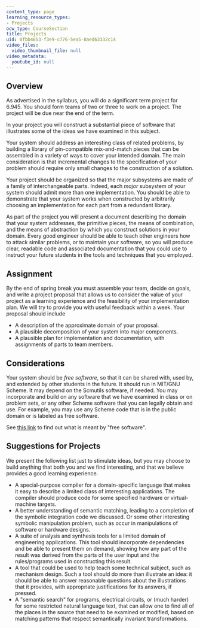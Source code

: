 ```yaml
---
content_type: page
learning_resource_types:
- Projects
ocw_type: CourseSection
title: Projects
uid: 0fbb4653-f3e9-c776-5ea5-8aed63332c14
video_files:
  video_thumbnail_file: null
video_metadata:
  youtube_id: null
---
```


Overview
--------

As advertised in the syllabus, you will do a significant term project for 6.945. You should form teams of two or three to work on a project. The project will be due near the end of the term.

In your project you will construct a substantial piece of software that illustrates some of the ideas we have examined in this subject.

Your system should address an interesting class of related problems, by building a library of pin-compatible mix-and-match pieces that can be assembled in a variety of ways to cover your intended domain. The main consideration is that incremental changes to the specification of your problem should require only small changes to the construction of a solution.

Your project should be organized so that the major subsystems are made of a family of interchangeable parts. Indeed, each _major_ subsystem of your system should admit more than one implementation. You should be able to demonstrate that your system works when constructed by arbitrarily choosing an implementation for each part from a redundant library.

As part of the project you will present a document describing the domain that your system addresses, the primitive pieces, the means of combination, and the means of abstraction by which you construct solutions in your domain. Every good engineer should be able to teach other engineers how to attack similar problems, or to maintain your software, so you will produce clear, readable code and associated documentation that you could use to instruct your future students in the tools and techniques that you employed.

Assignment
----------

By the end of spring break you must assemble your team, decide on goals, and write a project proposal that allows us to consider the value of your project as a learning experience and the feasibility of your implementation plan. We will try to provide you with useful feedback within a week. Your proposal should include

*   A description of the approximate domain of your proposal.
*   A plausible decomposition of your system into major components.
*   A plausible plan for implementation and documentation, with assignments of parts to team members.

Considerations
--------------

Your system should be _free software_, so that it can be shared with, used by, and extended by other students in the future. It should run in MIT/GNU Scheme. It may depend on the Scmutils software, if needed. You may incorporate and build on any software that we have examined in class or on problem sets, or any other Scheme software that you can legally obtain and use. For example, you may use any Scheme code that is in the public domain or is labeled as free software.

See [this link](http://www.fsf.org/licensing/essays/free-sw.html) to find out what is meant by "free software".

Suggestions for Projects
------------------------

We present the following list just to stimulate ideas, but you may choose to build anything that both you and we find interesting, and that we believe provides a good learning experience.

*   A special-purpose compiler for a domain-specific language that makes it easy to describe a limited class of interesting applications. The compiler should produce code for some specified hardware or virtual-machine targets.
*   A better understanding of semantic matching, leading to a completion of the symbolic integration code we discussed. Or some other interesting symbolic manipulation problem, such as occur in manipulations of software or hardware designs.
*   A suite of analysis and synthesis tools for a limited domain of engineering applications. This tool should incorporate dependencies and be able to present them on demand, showing how any part of the result was derived from the parts of the user input and the rules/programs used in constructing this result.
*   A tool that could be used to help teach some technical subject, such as mechanism design. Such a tool should do more than illustrate an idea: it should be able to answer reasonable questions about the illustrations that it provides, with appropriate justifications for its answers, if pressed.
*   A "semantic search" for programs, electrical circuits, or (much harder) for some restricted natural language text, that can allow one to find all of the places in the source that need to be examined or modified, based on matching patterns that respect semantically invariant transformations.